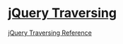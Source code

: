 # [jQuery Traversing](https://www.w3schools.com/jquery/jquery_traversing.asp)

[jQuery Traversing Reference](https://www.w3schools.com/jquery/jquery_ref_traversing.asp)